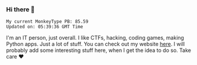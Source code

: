 ### Hi there 👋
<!-- PB START -->
```
My current MonkeyType PB: 85.59
Updated on: 05:39:36 GMT Time
```
<!-- PB END -->
I'm an IT person, just overall. I like CTFs, hacking, coding games, making Python apps. Just a lot of stuff.
You can check out my website [here](https://skill3472.github.io/).
I will probably add some interesting stuff here, when I get the idea to do so. Take care ❤️
